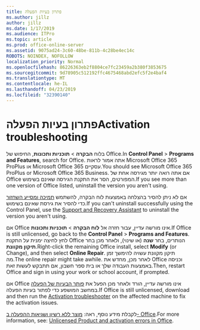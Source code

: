 ```yaml
---
title: פתרון בעיות הפעלה
ms.author: jillz
author: jillz
ms.date: 1/17/2019
ms.audience: ITPro
ms.topic: article
ms.prod: office-online-server
ms.assetid: 9075ad24-3c60-48be-811b-4c28be4ec14c
ROBOTS: NOINDEX, NOFOLLOW
localization_priority: Normal
ms.openlocfilehash: 86226363eb2f8804ce7fc23459a2b380f3853675
ms.sourcegitcommit: 9d78905c512192ffc4675468abd2efc5f2e4baf4
ms.translationtype: MT
ms.contentlocale: he-IL
ms.lasthandoff: 04/23/2019
ms.locfileid: "32390140"
---
```

# <a name="activation-troubleshooting"></a><span data-ttu-id="ee0c8-102">פתרון בעיות הפעלה</span><span class="sxs-lookup"><span data-stu-id="ee0c8-102">Activation troubleshooting</span></span>

<span data-ttu-id="ee0c8-103">בלוח **הבקרה** \> **תוכניות ותכונות**, החיפוש של Office.</span><span class="sxs-lookup"><span data-stu-id="ee0c8-103">In **Control Panel** \> **Programs and Features**, search for Office.</span></span> <span data-ttu-id="ee0c8-104">אתה אמור לראות Microsoft Office 365 ProPlus או Microsoft Office 365 עסקיים.</span><span class="sxs-lookup"><span data-stu-id="ee0c8-104">You should see Microsoft Office 365 ProPlus or Microsoft Office 365 Business.</span></span> <span data-ttu-id="ee0c8-105">אם אתה רואה יותר מגירסה אחת של Office המפורטים, הסר את התקנת הגירסה שאינם בשימוש.</span><span class="sxs-lookup"><span data-stu-id="ee0c8-105">If you see more than one version of Office listed, uninstall the version you aren't using.</span></span> 
  
<span data-ttu-id="ee0c8-106">אם לא ניתן להסיר בהצלחה באמצעות לוח הבקרה, להשתמש [תמיכה ומסייע השחזור](https://aka.ms/SARA-OfficeUninstall-Alchemy) כדי להסיר את גירסת שאינם בשימוש.</span><span class="sxs-lookup"><span data-stu-id="ee0c8-106">If you can't uninstall successfully using the Control Panel, use the [Support and Recovery Assistant](https://aka.ms/SARA-OfficeUninstall-Alchemy) to uninstall the version you aren't using.</span></span> 
  
<span data-ttu-id="ee0c8-107">אם Office אינו מורשה עדיין, עבור חזרה אל **לוח הבקרה** \> **תוכניות ותכונות**.</span><span class="sxs-lookup"><span data-stu-id="ee0c8-107">If Office is still unlicensed, go back to the **Control Panel** \> **Programs and Features**.</span></span> <span data-ttu-id="ee0c8-108">לחץ לחיצה ימנית על התקנת Office הנותרים, בחר **שנה** (או שינוי), ולאחר מכן בחר **תיקון מקוונת**.</span><span class="sxs-lookup"><span data-stu-id="ee0c8-108">Right-click the remaining Office install, select **Modify** (or Change), and then select **Online Repair**.</span></span> <span data-ttu-id="ee0c8-109">תיקון מקוונת עשויה להימשך זמן מה.</span><span class="sxs-lookup"><span data-stu-id="ee0c8-109">The online repair might take awhile.</span></span> <span data-ttu-id="ee0c8-110">לאחר מכן, מחדש את Office וכניסה באמצעות העבודה שלך או בית ספר חשבון, אם תתבקש לעשות זאת.</span><span class="sxs-lookup"><span data-stu-id="ee0c8-110">Then, restart Office and sign in using your work or school account, if prompted.</span></span>
  
<span data-ttu-id="ee0c8-111">אם Office אינו מורשה עדיין, הורד ולאחר מכן הפעל את [פותר הבעיות של הפעלה](https://aka.ms/SARA-OfficeActivation-Alchemy) במחשב המושפע כדי לפתור בעיות הפעלה.</span><span class="sxs-lookup"><span data-stu-id="ee0c8-111">If Office is still unlicensed, download and then run the [Activation troubleshooter](https://aka.ms/SARA-OfficeActivation-Alchemy) on the affected machine to fix the activation issues.</span></span> 
  
<span data-ttu-id="ee0c8-112">לקבלת מידע נוסף, ראה: [מוצר ללא רשיון ושגיאות ההפעלה ב- Office](https://support.office.com/article/0d23d3c0-c19c-4b2f-9845-5344fedc4380).</span><span class="sxs-lookup"><span data-stu-id="ee0c8-112">For more information, see: [Unlicensed Product and activation errors in Office](https://support.office.com/article/0d23d3c0-c19c-4b2f-9845-5344fedc4380).</span></span>

